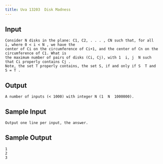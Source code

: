 ```yaml
---
title: Uva 13203  Disk Madness
---
```



## Input

```
Consider N disks in the plane: C1, C2, . . . , CN such that, for all i, where 0 < i < N , we have the
center of Ci on the circumference of Ci+1, and the center of Cn on the circumference of C1. What is
the maximum number of pairs of disks (Ci, Cj), with 1  i, j  N such that Ci properly contains Cj .
Note, the set T properly contains, the set S, if and only if S  T and S = T .
```

## Output

```
A number of inputs (< 1000) with integer N (1  N  1000000).

```

## Sample Input

```
Output one line per input, the answer.

```

## Sample Output

```
1
2
3

```
